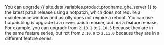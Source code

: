You can upgrade {{ site.data.variables.product.prodname_ghe_server }} to the latest patch release using a hotpatch, which does not require a maintenance window and usually does not require a reboot. You can use hotpatching to upgrade to a newer patch release, but not a feature release. For example, you can upgrade from `2.10.1` to `2.10.5` because they are in the same feature series, but not from `2.10.9` to `2.11.0` because they are in a different feature series.
